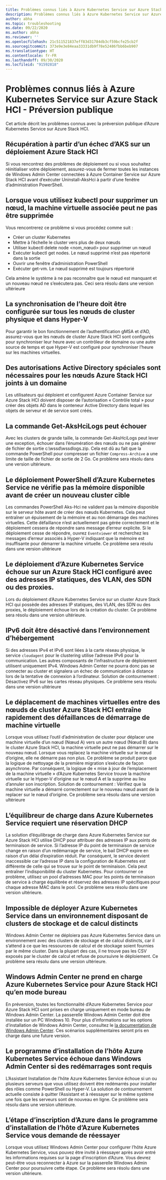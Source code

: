 ```yaml
---
title: Problèmes connus liés à Azure Kubernetes Service sur Azure Stack HCI
description: Problèmes connus liés à Azure Kubernetes Service sur Azure Stack HCI
author: abha
ms.topic: troubleshooting
ms.date: 09/22/2020
ms.author: abha
ms.reviewer: ''
ms.openlocfilehash: 21c511521837eff83d31784db3cf59bcfe25cb2f
ms.sourcegitcommit: 373e9e3e84eaa33331db9f78e52486fbb6beb907
ms.translationtype: HT
ms.contentlocale: fr-FR
ms.lasthandoff: 09/30/2020
ms.locfileid: "91592818"
---
```

# <a name="known-issues-for-azure-kubernetes-service-on-azure-stack-hci-public-preview"></a>Problèmes connus liés à Azure Kubernetes Service sur Azure Stack HCI - Préversion publique
Cet article décrit les problèmes connus avec la préversion publique d’Azure Kubernetes Service sur Azure Stack HCI.

## <a name="recovering-from-a-failed-aks-on-azure-stack-hci-deployment"></a>Récupération à partir d’un échec d’AKS sur un déploiement Azure Stack HCI
Si vous rencontrez des problèmes de déploiement ou si vous souhaitez réinitialiser votre déploiement, assurez-vous de fermer toutes les instances de Windows Admin Center connectées à Azure Container Service sur Azure Stack HCI avant d’exécuter Uninstall-AksHci à partir d’une fenêtre d’administration PowerShell.

## <a name="when-using-kubectl-to-delete-a-node-the-associated-vm-might-not-be-deleted"></a>Lorsque vous utilisez kubectl pour supprimer un nœud, la machine virtuelle associée peut ne pas être supprimée
Vous rencontrerez ce problème si vous procédez comme suit :
* Créer un cluster Kubernetes
* Mettre à l’échelle le cluster vers plus de deux nœuds
* Utiliser kubectl delete node <nom_nœud> pour supprimer un nœud 
* Exécuter kubectl get nodes. Le nœud supprimé n’est pas répertorié dans la sortie
* Ouvrir une fenêtre d’administration PowerShell
* Exécuter get-vm. Le nœud supprimé est toujours répertorié

Cela amène le système à ne pas reconnaître que le nœud est manquant et un nouveau nœud ne s’exécutera pas. Ceci sera résolu dans une version ultérieure

## <a name="time-synchronization-must-be-configured-across-all-physical-cluster-nodes-and-in-hyper-v"></a>La synchronisation de l’heure doit être configurée sur tous les nœuds de cluster physique et dans Hyper-V
Pour garantir le bon fonctionnement de l’authentification gMSA et d’AD, assurez-vous que les nœuds de cluster Azure Stack HCI sont configurés pour synchroniser leur heure avec un contrôleur de domaine ou une autre source de temps et que Hyper-V est configuré pour synchroniser l’heure sur les machines virtuelles.

## <a name="special-active-directory-permissions-are-needed-for-domain-joined-azure-stack-hci-nodes"></a>Des autorisations Active Directory spéciales sont nécessaires pour les nœuds Azure Stack HCI joints à un domaine 
Les utilisateurs qui déploient et configurent Azure Container Service sur Azure Stack HCI doivent disposer de l’autorisation « Contrôle total » pour créer des objets AD dans le conteneur Active Directory dans lequel les objets de serveur et de service sont créés. 

## <a name="get-akshcilogs-command-may-fail"></a>La commande Get-AksHciLogs peut échouer
Avec les clusters de grande taille, la commande Get-AksHciLogs peut lever une exception, échouer dans l’énumération des nœuds ou ne pas générer de fichier de sortie c:\wssd\wssdlogs.zip.
Cela est dû au fait que la commande PowerShell pour compresser un fichier `Compress-Archive` a une limite de taille de fichier de sortie de 2 Go. Ce problème sera résolu dans une version ultérieure.

## <a name="azure-kubernetes-service-powershell-deployment-doesnt-check-for-available-memory-before-creating-a-new-target-cluster"></a>Le déploiement PowerShell d’Azure Kubernetes Service ne vérifie pas la mémoire disponible avant de créer un nouveau cluster cible
Les commandes PowerShell Aks-Hci ne valident pas la mémoire disponible sur le serveur hôte avant de créer des nœuds Kubernetes. Cela peut entraîner un épuisement de la mémoire et au non démarrage des machines virtuelles. Cette défaillance n’est actuellement pas gérée correctement et le déploiement cessera de répondre sans message d’erreur explicite.
Si le déploiement cesse de répondre, ouvrez `Eventviewer` et recherchez les messages d’erreur associés à Hyper-V indiquant que la mémoire est insuffisante pour démarrer la machine virtuelle.
Ce problème sera résolu dans une version ultérieure

## <a name="azure-kubernetes-service-deployment-fails-on-an-azure-stack-hci-configured-with-static-ips-vlans-sdn-or-proxies"></a>Le déploiement d’Azure Kubernetes Service échoue sur un Azure Stack HCI configuré avec des adresses IP statiques, des VLAN, des SDN ou des proxies.
Lors du déploiement d’Azure Kubernetes Service sur un cluster Azure Stack HCI qui possède des adresses IP statiques, des VLAN, des SDN ou des proxies, le déploiement échoue lors de la création du cluster. Ce problème sera résolu dans une version ultérieure.

## <a name="ipv6-must-be-disabled-in-the-hosting-environment"></a>IPv6 doit être désactivé dans l’environnement d’hébergement
Si des adresses IPv4 et IPv6 sont liées à la carte réseau physique, le service `cloudagent` pour le clustering utilise l’adresse IPv6 pour la communication. Les autres composants de l’infrastructure de déploiement utilisent uniquement IPv4. Windows Admin Center ne pourra donc pas se connecter au cluster et signalera un échec de communication à distance lors de la tentative de connexion à l’ordinateur.
Solution de contournement : Désactivez IPv6 sur les cartes réseau physiques.
Ce problème sera résolu dans une version ultérieure

## <a name="moving-virtual-machines-between-azure-stack-hci-cluster-nodes-quickly-leads-to-vm-startup-failures"></a>Le déplacement de machines virtuelles entre des nœuds de cluster Azure Stack HCI entraîne rapidement des défaillances de démarrage de machine virtuelle
Lorsque vous utilisez l’outil d’administration de cluster pour déplacer une machine virtuelle d’un nœud (Nœud A) vers un autre nœud (Nœud B) dans le cluster Azure Stack HCI, la machine virtuelle peut ne pas démarrer sur le nouveau nœud. Lorsque vous replacez la machine virtuelle sur le nœud d’origine, elle ne démarre pas non plus.
Ce problème se produit parce que la logique de nettoyage de la première migration s’exécute de façon asynchrone. Par conséquent, la logique de « mise à jour de l’emplacement de la machine virtuelle » d’Azure Kubernetes Service trouve la machine virtuelle sur le Hyper-V d’origine sur le nœud A et la supprime au lieu d’annuler son inscription.
Solution de contournement : Vérifiez que la machine virtuelle a démarré correctement sur le nouveau nœud avant de la replacer sur le nœud d’origine.
Ce problème sera résolu dans une version ultérieure

## <a name="load-balancer-in-azure-kubernetes-service-requires-dhcp-reservation"></a>L’équilibreur de charge dans Azure Kubernetes Service requiert une réservation DHCP
La solution d’équilibrage de charge dans Azure Kubernetes Service sur Azure Stack HCI utilise DHCP pour attribuer des adresses IP aux points de terminaison de service. Si l’adresse IP du point de terminaison de service change en raison d’un redémarrage de service, le bail DHCP expire en raison d’un délai d’expiration réduit. Par conséquent, le service devient inaccessible car l’adresse IP dans la configuration de Kubernetes est différente de celle qui se trouve sur le point de terminaison. Cela peut entraîner l’indisponibilité du cluster Kubernetes.
Pour contourner ce problème, utilisez un pool d’adresses MAC pour les points de terminaison de service à charge équilibrée et réservez des adresses IP spécifiques pour chaque adresse MAC dans le pool.
Ce problème sera résolu dans une version ultérieure.

## <a name="cannot-deploy-azure-kubernetes-service-to-an-environment-that-has-separate-storage-and-compute-clusters"></a>Impossible de déployer Azure Kubernetes Service dans un environnement disposant de clusters de stockage et de calcul distincts
Windows Admin Center ne déploiera pas Azure Kubernetes Service dans un environnement avec des clusters de stockage et de calcul distincts, car il s’attend à ce que les ressources de calcul et de stockage soient fournies par le même cluster. Dans la plupart des cas, il ne trouve pas les CSV exposés par le cluster de calcul et refuse de poursuivre le déploiement.
Ce problème sera résolu dans une version ultérieure.

## <a name="windows-admin-center-only-supports-azure-kubernetes-service-for-azure-stack-hci-in-desktop-mode"></a>Windows Admin Center ne prend en charge Azure Kubernetes Service pour Azure Stack HCI qu’en mode bureau
En préversion, toutes les fonctionnalité d’Azure Kubernetes Service pour Azure Stack HCI sont prises en charge uniquement en mode bureau de Windows Admin Center. La passerelle Windows Admin Center doit être installée sur un PC Windows 10. Pour plus d’informations sur les options d’installation de Windows Admin Center, consultez le [la documentation de Windows Admin Center](https://docs.microsoft.com/windows-server/manage/windows-admin-center/plan/installation-options). Ces scénarios supplémentaires seront pris en charge dans une future version.

## <a name="azure-kubernetes-service-host-setup-fails-in-windows-admin-center-if-reboots-are-required"></a>Le programme d’installation de l’hôte Azure Kubernetes Service échoue dans Windows Admin Center si des redémarrages sont requis
L’Assistant Installation de l’hôte Azure Kubernetes Service échoue si un ou plusieurs serveurs que vous utilisez doivent être redémarrés pour installer des rôles comme PowerShell ou Hyper-V. La solution de contournement actuelle consiste à quitter l’Assistant et à réessayer sur le même système une fois que les serveurs sont de nouveau en ligne. Ce problème sera résolu dans une version ultérieure.

## <a name="azure-registration-step-in-azure-kubernetes-service-host-setup-asks-to-try-again"></a>L’étape d’inscription d’Azure dans le programme d’installation de l’hôte d’Azure Kubernetes Service vous demande de réessayer
Lorsque vous utilisez Windows Admin Center pour configurer l’hôte Azure Kubernetes Service, vous pouvez être invité à réessayer après avoir entré les informations requises sur la page d’inscription d’Azure. Vous devrez peut-être vous reconnecter à Azure sur la passerelle Windows Admin Center pour poursuivre cette étape. Ce problème sera résolu dans une version ultérieure.